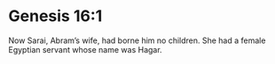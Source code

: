 # Genesis 16:1

Now Sarai, Abram’s wife, had borne him no children. She had a female Egyptian servant whose name was Hagar.

